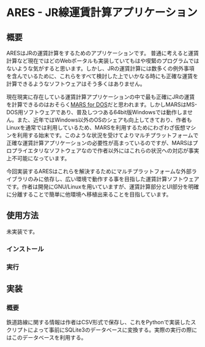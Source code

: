 ARES - JR線運賃計算アプリケーション
===================================
概要
------------
ARESはJRの運賃計算をするためのアプリケーションです。
普通に考えると運賃計算など現在ではどのWebポータルも実装していてもはや喫緊のプログラムではないような気がすると思います。しかし、JRの運賃計算には数多くの例外事項を含んでいるために、これらをすべて検討した上でいかなる時にも正確な運賃を計算できるようなソフトウェアはそう多くはありません。

現在現実に存在している運賃計算アプリケーションの中で最も正確にJRの運賃を計算できるのはおそらく[MARS for DOS](http://www.swa.gr.jp/pub/mars/ "SWA - MARS for DOS")だと思われます。しかしMARSはMS-DOS用ソフトウェアであり、普及しつつある64bit版Windowsでは動作しません。また、近年ではWindows以外のOSのシェアも向上してきており、作者もLinuxを通常では利用しているため、MARSを利用するためにわざわざ仮想マシンを利用する始末です。このような状況を受けてよりマルチプラットフォームで正確な運賃計算アプリケーションの必要性が高まっているのですが、MARSはプロプライエタリなソフトウェアなので作者以外にはこれらの状況への対応が事実上不可能になっています。

今回実装するARESはこれらを解決するためにマルチプラットフォームな外部ライブラリのみに依存し、広い環境で動作する事を目指した運賃計算ソフトウェアです。作者は開発にGNU/Linuxを用いていますが、運賃計算部分とUI部分を明確に分離することで簡単に他環境へ移植出来ることを目指しています。

使用方法
------------
未実装です。
### インストール ###
### 実行 ###

実装
------------
### 概要 ###
鉄道路線に関する情報は作者はCSV形式で保存し、これをPythonで実装したスクリプトによって事前にSQLite3のデータベースに変換する。実際の実行の際にはこのデータベースを利用する。
